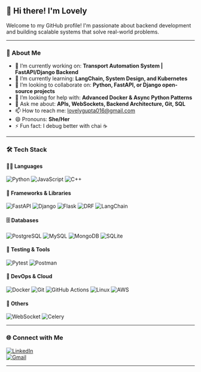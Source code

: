 ## 👋 Hi there! I'm Lovely

Welcome to my GitHub profile! I'm passionate about backend development and building scalable systems that solve real-world problems.

---

### 🚀 About Me

- 🔭 I’m currently working on: **Transport Automation System | FastAPI/Django Backend**
- 🌱 I’m currently learning: **LangChain, System Design, and Kubernetes**
- 👯 I’m looking to collaborate on: **Python, FastAPI, or Django open-source projects**
- 🤔 I’m looking for help with: **Advanced Docker & Async Python Patterns**
- 💬 Ask me about: **APIs, WebSockets, Backend Architecture, Git, SQL**
- 📫 How to reach me: [lovelygupta016@gmail.com](mailto:lovelygupta016@gmail.com)
- 😄 Pronouns: **She/Her**
- ⚡ Fun fact: I debug better with chai ☕

---

### 🛠️ Tech Stack

#### 👨‍💻 Languages
![Python](https://img.shields.io/badge/Python-3776AB?style=for-the-badge&logo=python&logoColor=white)
![JavaScript](https://img.shields.io/badge/JavaScript-F7DF1E?style=for-the-badge&logo=javascript&logoColor=black)
![C++](https://img.shields.io/badge/C++-00599C?style=for-the-badge&logo=c%2B%2B&logoColor=white)


#### 🧰 Frameworks & Libraries
![FastAPI](https://img.shields.io/badge/FastAPI-005571?style=for-the-badge&logo=fastapi)
![Django](https://img.shields.io/badge/Django-092E20?style=for-the-badge&logo=django&logoColor=white)
![Flask](https://img.shields.io/badge/Flask-black?style=for-the-badge&logo=flask)
![DRF](https://img.shields.io/badge/DRF-ffffff?style=for-the-badge&logo=django&logoColor=red)
![LangChain](https://img.shields.io/badge/LangChain-blueviolet?style=for-the-badge)

#### 🗄️ Databases
![PostgreSQL](https://img.shields.io/badge/PostgreSQL-4169E1?style=for-the-badge&logo=postgresql&logoColor=white)
![MySQL](https://img.shields.io/badge/MySQL-00758F?style=for-the-badge&logo=mysql&logoColor=white)
![MongoDB](https://img.shields.io/badge/MongoDB-4EA94B?style=for-the-badge&logo=mongodb&logoColor=white)
![SQLite](https://img.shields.io/badge/SQLite-07405E?style=for-the-badge&logo=sqlite&logoColor=white)

#### 🧪 Testing & Tools
![Pytest](https://img.shields.io/badge/Pytest-blue?style=for-the-badge&logo=pytest)
![Postman](https://img.shields.io/badge/Postman-FF6C37?style=for-the-badge&logo=postman&logoColor=white)


#### 🚀 DevOps & Cloud
![Docker](https://img.shields.io/badge/Docker-2496ED?style=for-the-badge&logo=docker&logoColor=white)
![Git](https://img.shields.io/badge/Git-F05032?style=for-the-badge&logo=git&logoColor=white)
![GitHub Actions](https://img.shields.io/badge/GitHub%20Actions-2088FF?style=for-the-badge&logo=githubactions&logoColor=white)
![Linux](https://img.shields.io/badge/Linux-FCC624?style=for-the-badge&logo=linux&logoColor=black)
![AWS](https://img.shields.io/badge/AWS-232F3E?style=for-the-badge&logo=amazon-aws)

#### 🧠 Others
![WebSocket](https://img.shields.io/badge/WebSocket-000000?style=for-the-badge)
![Celery](https://img.shields.io/badge/Celery-37814A?style=for-the-badge)

---

### 🌐 Connect with Me

[![LinkedIn](https://img.shields.io/badge/LinkedIn-blue?logo=linkedin&style=for-the-badge)](https://linkedin.com/in/lovely-gupta-66419b223)  
[![Gmail](https://img.shields.io/badge/Gmail-red?logo=gmail&style=for-the-badge)](mailto:lovelygupta016@gmail.com)

---
